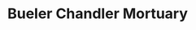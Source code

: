 ---
title: "Bueler Chandler Mortuary"
url: /chandler/bueler-chandler-mortuary/
shop: Bestattungen
---